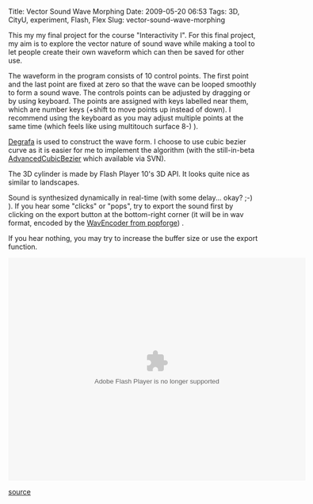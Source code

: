 Title: Vector Sound Wave Morphing
Date: 2009-05-20 06:53
Tags: 3D, CityU, experiment, Flash, Flex
Slug: vector-sound-wave-morphing

This my my final project for the course "Interactivity I". For this
final project, my aim is to explore the vector nature of sound wave
while making a tool to let people create their own waveform which can
then be saved for other use.

The waveform in the program consists of 10 control points. The first
point and the last point are fixed at zero so that the wave can be
looped smoothly to form a sound wave. The controls points can be
adjusted by dragging or by using keyboard. The points are assigned with
keys labelled near them, which are number keys (+shift to move points up
instead of down). I recommend using the keyboard as you may adjust
multiple points at the same time (which feels like using multitouch
surface 8-) ).

[Degrafa][] is used to construct the wave form. I choose to use cubic
bezier curve as it is easier for me to implement the algorithm (with the
still-in-beta [AdvancedCubicBezier][] which available via SVN).

The 3D cylinder is made by Flash Player 10's 3D API. It looks quite nice
as similar to landscapes.

Sound is synthesized dynamically in real-time (with some delay... okay?
;-) ). If you hear some "clicks" or "pops", try to export the sound
first by clicking on the export button at the bottom-right corner (it
will be in wav format, encoded by the [WavEncoder from popforge][]) .

If you hear nothing, you may try to increase the buffer size or use the
export function.

<object type="application/x-shockwave-flash" data="/files/2009/vectorsoundwave.swf" width="600" height="450" id="swf86781" style="visibility: visible;"><param name="wmode" value="opaque"><param name="menu" value="true"><param name="quality" value="high"><param name="bgcolor" value="#FFFFFF"><param name="allowScriptAccess" value="always"><param name="allowFullScreen" value="true"></object>

[source][]

  [Degrafa]: http://degrafa.org/
  [AdvancedCubicBezier]: http://algorithmist.wordpress.com/2009/01/19/degrafa-cubic-bezier-y-at-x/
  [WavEncoder from popforge]: http://code.google.com/p/popforge/source/browse/trunk/flash/PopforgeLibrary/src/de/popforge/format/wav/WavEncoder.as
  [source]: /files/2009/vectorsoundwave.zip
